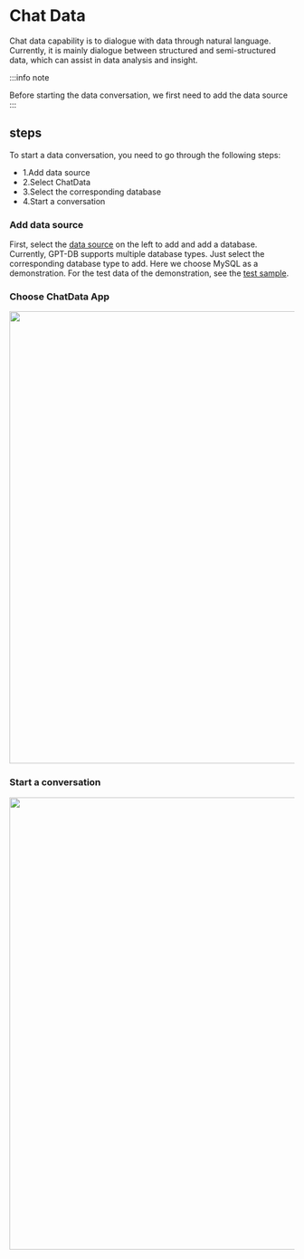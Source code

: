 # Chat Data

Chat data capability is to dialogue with data through natural language. Currently, it is mainly dialogue between structured and semi-structured data, which can assist in data analysis and insight.

:::info note

Before starting the data conversation, we first need to add the data source
:::

## steps

To start a data conversation, you need to go through the following steps:
- 1.Add data source
- 2.Select ChatData
- 3.Select the corresponding database
- 4.Start a conversation

### Add data source

First, select the [data source](../datasources.md) on the left to add and add a database. Currently, GPT-DB supports multiple database types. Just select the corresponding database type to add. Here we choose MySQL as a demonstration. For the test data of the demonstration, see the [test sample](https://github.com/khulnasoft/GPT-DB/tree/main/docker/examples/sqls).


### Choose ChatData App

<p align="center">
  <img src={'/img/app/chat_data_v0.6.jpg'} width="800px" />
</p>

### Start a conversation

<p align="center">
  <img src={'/img/app/chat_data_display_v0.6.jpg'} width="800px" />
</p>



